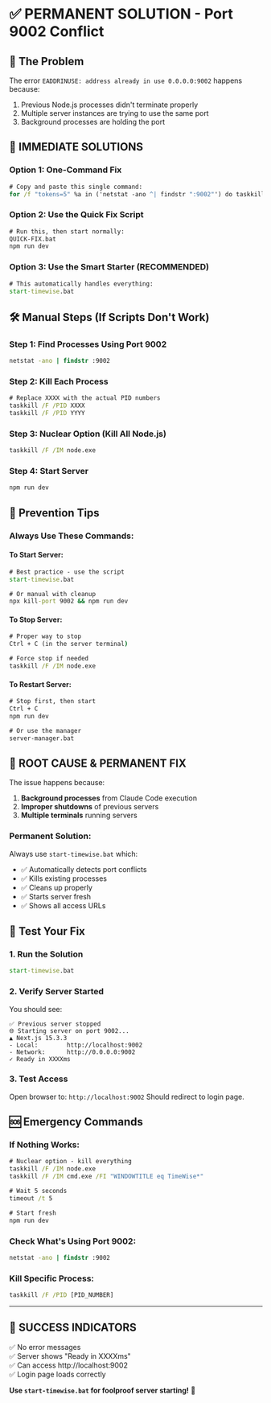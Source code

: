 # ✅ PERMANENT SOLUTION - Port 9002 Conflict

## 🎯 The Problem
The error `EADDRINUSE: address already in use 0.0.0.0:9002` happens because:
1. Previous Node.js processes didn't terminate properly
2. Multiple server instances are trying to use the same port
3. Background processes are holding the port

## 🚀 IMMEDIATE SOLUTIONS

### Option 1: One-Command Fix
```cmd
# Copy and paste this single command:
for /f "tokens=5" %a in ('netstat -ano ^| findstr ":9002"') do taskkill /F /PID %a && npx kill-port 9002 && npm run dev
```

### Option 2: Use the Quick Fix Script
```cmd
# Run this, then start normally:
QUICK-FIX.bat
npm run dev
```

### Option 3: Use the Smart Starter (RECOMMENDED)
```cmd
# This automatically handles everything:
start-timewise.bat
```

## 🛠️ Manual Steps (If Scripts Don't Work)

### Step 1: Find Processes Using Port 9002
```cmd
netstat -ano | findstr :9002
```

### Step 2: Kill Each Process
```cmd
# Replace XXXX with the actual PID numbers
taskkill /F /PID XXXX
taskkill /F /PID YYYY
```

### Step 3: Nuclear Option (Kill All Node.js)
```cmd
taskkill /F /IM node.exe
```

### Step 4: Start Server
```cmd
npm run dev
```

## 🔧 Prevention Tips

### Always Use These Commands:

#### To Start Server:
```cmd
# Best practice - use the script
start-timewise.bat

# Or manual with cleanup
npx kill-port 9002 && npm run dev
```

#### To Stop Server:
```cmd
# Proper way to stop
Ctrl + C (in the server terminal)

# Force stop if needed
taskkill /F /IM node.exe
```

#### To Restart Server:
```cmd
# Stop first, then start
Ctrl + C
npm run dev

# Or use the manager
server-manager.bat
```

## 🎯 ROOT CAUSE & PERMANENT FIX

The issue happens because:
1. **Background processes** from Claude Code execution
2. **Improper shutdowns** of previous servers
3. **Multiple terminals** running servers

### Permanent Solution:
Always use `start-timewise.bat` which:
- ✅ Automatically detects port conflicts
- ✅ Kills existing processes
- ✅ Cleans up properly
- ✅ Starts server fresh
- ✅ Shows all access URLs

## 🧪 Test Your Fix

### 1. Run the Solution
```cmd
start-timewise.bat
```

### 2. Verify Server Started
You should see:
```
✅ Previous server stopped
🌐 Starting server on port 9002...
▲ Next.js 15.3.3
- Local:        http://localhost:9002
- Network:      http://0.0.0.0:9002
✓ Ready in XXXXms
```

### 3. Test Access
Open browser to: `http://localhost:9002`
Should redirect to login page.

## 🆘 Emergency Commands

### If Nothing Works:
```cmd
# Nuclear option - kill everything
taskkill /F /IM node.exe
taskkill /F /IM cmd.exe /FI "WINDOWTITLE eq TimeWise*"

# Wait 5 seconds
timeout /t 5

# Start fresh
npm run dev
```

### Check What's Using Port 9002:
```cmd
netstat -ano | findstr :9002
```

### Kill Specific Process:
```cmd
taskkill /F /PID [PID_NUMBER]
```

---

## 🎉 SUCCESS INDICATORS

✅ No error messages  
✅ Server shows "Ready in XXXXms"  
✅ Can access http://localhost:9002  
✅ Login page loads correctly  

**Use `start-timewise.bat` for foolproof server starting!** 🚀